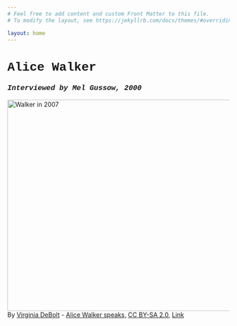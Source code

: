 ```yaml
---
# Feel free to add content and custom Front Matter to this file.
# To modify the layout, see https://jekyllrb.com/docs/themes/#overriding-theme-defaults

layout: home
---
```

<html>
<body>
  
  <h1 style="font-family:courier;" "text-align:center;">Alice Walker</h1>
  <h3 style="font-family:courier;" "text-align:center;"><em>Interviewed by Mel Gussow, 2000</em></h2>
 <p><a href="https://commons.wikimedia.org/wiki/File:Alice_Walker.jpg#/media/File:Alice_Walker.jpg"><img src="https://upload.wikimedia.org/wikipedia/commons/5/59/Alice_Walker.jpg" alt="Walker in 2007" height="480" width="553"></a><br>By <a rel="nofollow" class="external text" href="https://www.flickr.com/people/75496946@N00">Virginia DeBolt</a> - <a rel="nofollow" class="external text" href="https://www.flickr.com/photos/75496946@N00/1479303458/">Alice Walker speaks,</a> <a href="https://creativecommons.org/licenses/by-sa/2.0" title="Creative Commons Attribution-Share Alike 2.0">CC BY-SA 2.0</a>, <a href="https://commons.wikimedia.org/w/index.php?curid=2968721">Link</a></p>

</body>
</html>
